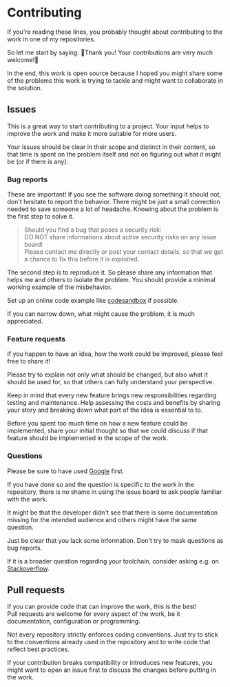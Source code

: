 # Contributing

If you're reading these lines, you probably thought about contributing to the work in one of my repositories.

So let me start by saying: :tada:Thank you! Your contributions are very much welcome!:tada:

In the end, this work is open source because I hoped
you might share some of the problems this work is trying to tackle and might want to collaborate in the solution.

## Issues

This is a great way to start contributing to a project.
Your input helps to improve the work and make it more suitable for more users.

Your issues should be clear in their scope and distinct in their content,
so that time is spent on the problem itself and not on figuring out what it might be (or if there is any).

### Bug reports

These are important! If you see the software doing something it should not, don't hesitate to report the behavior.
There might be just a small correction needed to save someone a lot of headache.
Knowing about the problem is the first step to solve it.

> Should you find a bug that poses a security risk:\
> DO NOT share informations about active security risks on any issue board!\
> Please contact me directly or post your contact details,
> so that we get a chance to fix this before it is exploited.

The second step is to reproduce it. So please share any information that helps me and others to isolate the problem.
You should provide a minimal working example of the misbehavior.

Set up an online code example like [codesandbox](https://codesandbox.io) if possible.

If you can narrow down, what might cause the problem, it is much appreciated.

### Feature requests

If you happen to have an idea, how the work could be improved, please feel free to share it!

Please try to explain not only what should be changed, but also what it should be used for,
so that others can fully understand your perspective.

Keep in mind that every new feature brings new responsibilities regarding testing and maintenance.
Help assessing the costs and benefits by sharing your story and breaking down what part of the idea is essential to to.

Before you spent too much time on how a new feature could be implemented,
share your initial thought so that we could discuss if that feature should be implemented in the scope of the work.

### Questions

Please be sure to have used [Google](https://google.com) first.

If you have done so and the question is specific to the work in the repository,
there is no shame in using the issue board to ask people familiar with the work.

It might be that the developer didn't see that there is some documentation missing for the intended audience
and others might have the same question.

Just be clear that you lack some information. Don't try to mask questions as bug reports.

If it is a broader question regarding your toolchain, consider asking e.g. on [Stackoverflow](http://stackoverflow.com).

## Pull requests

If you can provide code that can improve the work, this is the best!\
Pull requests are welcome for every aspect of the work, be it documentation, configuration or programming.

Not every repository strictly enforces coding conventions.
Just try to stick to the conventions already used in the repository and to write code that reflect best practices.

If your contribution breaks compatibility or introduces new features,
you might want to open an issue first to discuss the changes before putting in the work.

